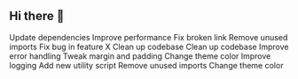 ## Hi there 👋

<!--
**Bonevomit/Bonevomit** is a ✨ _special_ ✨ repository because its `README.md` (this file) appears on your GitHub profile.

Here are some ideas to get you started:

- 🔭 I’m currently working on ...
- 🌱 I’m currently learning ...
- 👯 I’m looking to collaborate on ...
- 🤔 I’m looking for help with ...
- 💬 Ask me about ...
- 📫 How to reach me: ...
- 😄 Pronouns: ...
- ⚡ Fun fact: ...
-->
Update dependencies
Improve performance
Fix broken link
Remove unused imports
Fix bug in feature X
Clean up codebase
Clean up codebase
Improve error handling
Tweak margin and padding
Change theme color
Improve logging
Add new utility script
Remove unused imports
Change theme color
